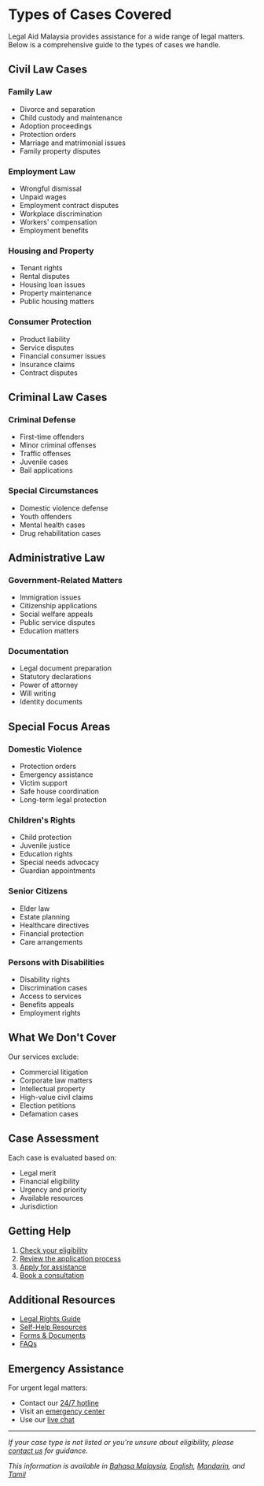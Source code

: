 # Types of Cases Covered

Legal Aid Malaysia provides assistance for a wide range of legal matters. Below is a comprehensive guide to the types of cases we handle.

## Civil Law Cases

### Family Law
- Divorce and separation
- Child custody and maintenance
- Adoption proceedings
- Protection orders
- Marriage and matrimonial issues
- Family property disputes

### Employment Law
- Wrongful dismissal
- Unpaid wages
- Employment contract disputes
- Workplace discrimination
- Workers' compensation
- Employment benefits

### Housing and Property
- Tenant rights
- Rental disputes
- Housing loan issues
- Property maintenance
- Public housing matters

### Consumer Protection
- Product liability
- Service disputes
- Financial consumer issues
- Insurance claims
- Contract disputes

## Criminal Law Cases

### Criminal Defense
- First-time offenders
- Minor criminal offenses
- Traffic offenses
- Juvenile cases
- Bail applications

### Special Circumstances
- Domestic violence defense
- Youth offenders
- Mental health cases
- Drug rehabilitation cases

## Administrative Law

### Government-Related Matters
- Immigration issues
- Citizenship applications
- Social welfare appeals
- Public service disputes
- Education matters

### Documentation
- Legal document preparation
- Statutory declarations
- Power of attorney
- Will writing
- Identity documents

## Special Focus Areas

### Domestic Violence
- Protection orders
- Emergency assistance
- Victim support
- Safe house coordination
- Long-term legal protection

### Children's Rights
- Child protection
- Juvenile justice
- Education rights
- Special needs advocacy
- Guardian appointments

### Senior Citizens
- Elder law
- Estate planning
- Healthcare directives
- Financial protection
- Care arrangements

### Persons with Disabilities
- Disability rights
- Discrimination cases
- Access to services
- Benefits appeals
- Employment rights

## What We Don't Cover

Our services exclude:
- Commercial litigation
- Corporate law matters
- Intellectual property
- High-value civil claims
- Election petitions
- Defamation cases

## Case Assessment

Each case is evaluated based on:
- Legal merit
- Financial eligibility
- Urgency and priority
- Available resources
- Jurisdiction

## Getting Help

1. [Check your eligibility](/legal-aid-services/eligibility)
2. [Review the application process](/legal-aid-services/application-process)
3. [Apply for assistance](/services/apply)
4. [Book a consultation](/services/consultation)

## Additional Resources

- [Legal Rights Guide](/knowledge-center/legal-rights)
- [Self-Help Resources](/knowledge-center/self-help)
- [Forms & Documents](/knowledge-center/forms)
- [FAQs](/knowledge-center/faqs)

## Emergency Assistance

For urgent legal matters:
- Contact our [24/7 hotline](/contact/emergency)
- Visit an [emergency center](/legal-aid-services/centers)
- Use our [live chat](/services/chat)

---

*If your case type is not listed or you're unsure about eligibility, please [contact us](/contact) for guidance.*

*This information is available in [Bahasa Malaysia](/lang/ms), [English](/lang/en), [Mandarin](/lang/zh), and [Tamil](/lang/ta)* 